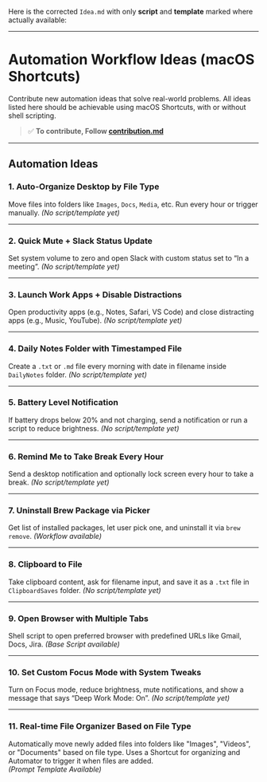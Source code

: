 Here is the corrected `Idea.md` with only **script** and **template** marked where actually available:

---

# **Automation Workflow Ideas (macOS Shortcuts)**

Contribute new automation ideas that solve real-world problems. All ideas listed here should be achievable using macOS Shortcuts, with or without shell scripting.

> ✅ **To contribute, Follow [contribution.md](./CONTRIBUTING.md)**

---

## Automation Ideas

### 1. **Auto-Organize Desktop by File Type**

Move files into folders like `Images`, `Docs`, `Media`, etc. Run every hour or trigger manually.
*(No script/template yet)*

---

### 2. **Quick Mute + Slack Status Update**

Set system volume to zero and open Slack with custom status set to “In a meeting”.
*(No script/template yet)*

---

### 3. **Launch Work Apps + Disable Distractions**

Open productivity apps (e.g., Notes, Safari, VS Code) and close distracting apps (e.g., Music, YouTube).
*(No script/template yet)*

---

### 4. **Daily Notes Folder with Timestamped File**

Create a `.txt` or `.md` file every morning with date in filename inside `DailyNotes` folder.
*(No script/template yet)*

---

### 5. **Battery Level Notification**

If battery drops below 20% and not charging, send a notification or run a script to reduce brightness.
*(No script/template yet)*

---

### 6. **Remind Me to Take Break Every Hour**

Send a desktop notification and optionally lock screen every hour to take a break.
*(No script/template yet)*

---

### 7. **Uninstall Brew Package via Picker**

Get list of installed packages, let user pick one, and uninstall it via `brew remove`.
*(Workflow available)*

---

### 8. **Clipboard to File**

Take clipboard content, ask for filename input, and save it as a `.txt` file in `ClipboardSaves` folder.
*(No script/template yet)*

---

### 9. **Open Browser with Multiple Tabs**

Shell script to open preferred browser with predefined URLs like Gmail, Docs, Jira.
*(Base Script available)*

---

### 10. **Set Custom Focus Mode with System Tweaks**

Turn on Focus mode, reduce brightness, mute notifications, and show a message that says “Deep Work Mode: On”.
*(No script/template yet)*

---

### 11. Real-time File Organizer Based on File Type  
Automatically move newly added files into folders like "Images", "Videos", or "Documents" based on file type. Uses a Shortcut for organizing and Automator to trigger it when files are added.  
*(Prompt Template Available)*